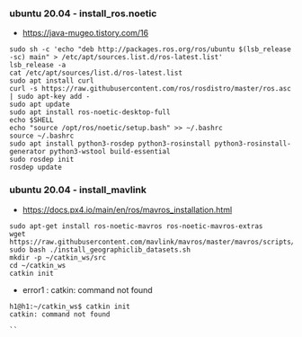 

### ubuntu 20.04 - install_ros.noetic 

- https://java-mugeo.tistory.com/16

```
sudo sh -c 'echo "deb http://packages.ros.org/ros/ubuntu $(lsb_release -sc) main" > /etc/apt/sources.list.d/ros-latest.list'
lsb_release -a
cat /etc/apt/sources/list.d/ros-latest.list
sudo apt install curl    
curl -s https://raw.githubusercontent.com/ros/rosdistro/master/ros.asc | sudo apt-key add -
sudo apt update
sudo apt install ros-noetic-desktop-full
echo $SHELL
echo "source /opt/ros/noetic/setup.bash" >> ~/.bashrc
source ~/.bashrc
sudo apt install python3-rosdep python3-rosinstall python3-rosinstall-generator python3-wstool build-essential
sudo rosdep init
rosdep update

```



### ubuntu 20.04 - install_mavlink 

- https://docs.px4.io/main/en/ros/mavros_installation.html

```
sudo apt-get install ros-noetic-mavros ros-noetic-mavros-extras
wget https://raw.githubusercontent.com/mavlink/mavros/master/mavros/scripts/install_geographiclib_datasets.sh
sudo bash ./install_geographiclib_datasets.sh 
mkdir -p ~/catkin_ws/src
cd ~/catkin_ws
catkin init
```

- error1 : catkin: command not found
```
h1@h1:~/catkin_ws$ catkin init
catkin: command not found

``



